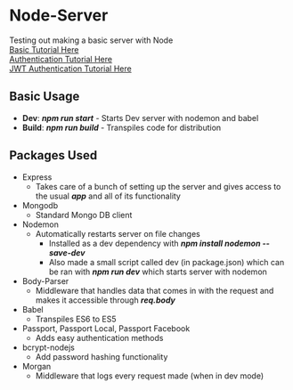 # Node-Server
Testing out making a basic server with Node \
[Basic Tutorial Here](https://zellwk.com/blog/crud-express-mongodb/) \
[Authentication Tutorial Here](https://scotch.io/tutorials/easy-node-authentication-setup-and-local) \
[JWT Authentication Tutorial Here](https://scotch.io/tutorials/authenticate-a-node-js-api-with-json-web-tokens)
## Basic Usage
* **Dev**: ***npm run start*** - Starts Dev server with nodemon and babel
* **Build**: ***npm run build*** - Transpiles code for distribution 


## Packages Used
* Express 
    * Takes care of a bunch of setting up the server and gives access to the usual ***app***
    and all of its functionality
* Mongodb
    * Standard Mongo DB client
* Nodemon 
    * Automatically restarts server on file changes
        * Installed as a dev dependency with 
        ***npm install nodemon --save-dev***
        * Also made a small script called dev (in package.json) which can be ran with ***npm run dev***
         which starts server with nodemon
* Body-Parser
    * Middleware that handles data that comes in with the request and makes it accessible through ***req.body***
* Babel
    * Transpiles ES6 to ES5 
* Passport, Passport Local, Passport Facebook 
    * Adds easy authentication methods 
* bcrypt-nodejs 
    * Add password hashing functionality
* Morgan
    * Middleware that logs every request made (when in dev mode)